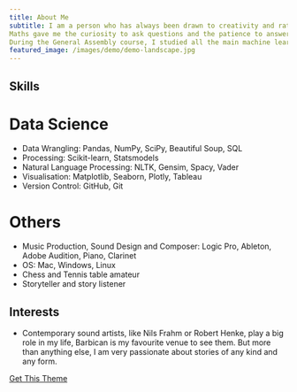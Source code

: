 ```yaml
---
title: About Me
subtitle: I am a person who has always been drawn to creativity and rationality. Moving from an Italian ‘humanistic’ high school to a physics degree, then from a sound art career to a new Data Science challenge, I finally found a balance thanks to the immersive course at General Assembly.
Maths gave me the curiosity to ask questions and the patience to answer them. Art gave me the capacity to change point of view and try different approaches to solve problems.
During the General Assembly course, I studied all the main machine learning tools and techniques. I learned how to plan and deliver a project, to analyse and visualise data, and to create predictive models. Now I am ready to start my new career as a Junior Data Scientist. This is an exciting starting point, for my career but also for my personal development. I am looking forward to apply these new skills in my new role and in my spare time.
featured_image: /images/demo/demo-landscape.jpg
---
```



## Skills

# Data Science

* Data Wrangling: Pandas, NumPy, SciPy, Beautiful Soup, SQL
* Processing: Scikit-learn, Statsmodels
* Natural Language Processing: NLTK, Gensim, Spacy, Vader
* Visualisation: Matplotlib, Seaborn, Plotly, Tableau
* Version Control: GitHub, Git

# Others

* Music Production, Sound Design and Composer: Logic Pro, Ableton, Adobe Audition, Piano, Clarinet
* OS: Mac, Windows, Linux
* Chess and Tennis table amateur
* Storyteller and story listener


## Interests

* Contemporary sound artists, like Nils Frahm or Robert Henke, play a big role in my life, Barbican is my favourite venue to see them. But more than anything else, I am very passionate about stories of any kind and any form.


<a href="https://jekyllthemes.io/theme/duet-portfolio-jekyll-theme" class="button button--large">Get This Theme</a>